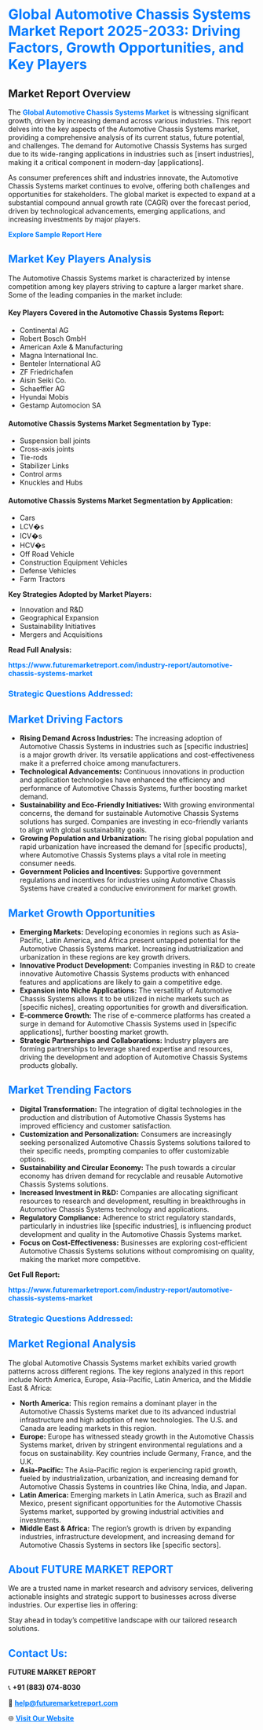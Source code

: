 <h1 style="color: #007BFF;">Global Automotive Chassis Systems Market Report 2025-2033: Driving Factors, Growth Opportunities, and Key Players</h1>

<section id="overview">
<h2>Market Report Overview</h2>
<p>The <a href="https://www.futuremarketreport.com/industry-report/automotive-chassis-systems-market" style="color: #007BFF; text-decoration: none;"><strong>Global Automotive Chassis Systems Market</strong></a> is witnessing significant growth, driven by increasing demand across various industries. This report delves into the key aspects of the Automotive Chassis Systems market, providing a comprehensive analysis of its current status, future potential, and challenges. The demand for Automotive Chassis Systems has surged due to its wide-ranging applications in industries such as [insert industries], making it a critical component in modern-day [applications].</p>
<p>As consumer preferences shift and industries innovate, the Automotive Chassis Systems market continues to evolve, offering both challenges and opportunities for stakeholders. The global market is expected to expand at a substantial compound annual growth rate (CAGR) over the forecast period, driven by technological advancements, emerging applications, and increasing investments by major players.</p>
</section>

<section id="overview">
<p><a href="https://www.futuremarketreport.com/request-sample/reportId=44342" style="color: #007BFF; text-decoration: none;"><strong>Explore Sample Report Here</strong></a></p>
</section>

<section id="key-players">
<h2 style="color: #007BFF;">Market Key Players Analysis</h2>
<p>The Automotive Chassis Systems market is characterized by intense competition among key players striving to capture a larger market share. Some of the leading companies in the market include:</p>
<h4>Key Players Covered in the Automotive Chassis Systems Report:</h4>
<ul><li>Continental AG</li><li>Robert Bosch GmbH</li><li>American Axle &amp; Manufacturing</li><li>Magna International Inc.</li><li>Benteler International AG</li><li>ZF Friedrichafen</li><li>Aisin Seiki Co.</li><li>Schaeffler AG</li><li>Hyundai Mobis</li><li>Gestamp Automocion SA</li></ul>
<h4>Automotive Chassis Systems Market Segmentation by Type:</h4>
<ul><li>Suspension ball joints</li><li>Cross-axis joints</li><li>Tie-rods</li><li>Stabilizer Links</li><li>Control arms</li><li>Knuckles and Hubs</li></ul>

<h4>Automotive Chassis Systems Market Segmentation by Application:</h4>
<ul><li>Cars</li><li>LCV�s</li><li>ICV�s</li><li>HCV�s</li><li>Off Road Vehicle</li><li>Construction Equipment Vehicles</li><li>Defense Vehicles</li><li>Farm Tractors</li></ul>
<p><strong>Key Strategies Adopted by Market Players:</strong></p>
<ul>
<li>Innovation and R&D</li>
<li>Geographical Expansion</li>
<li>Sustainability Initiatives</li>
<li>Mergers and Acquisitions</li>
</ul>
</section>

<section>
<p><strong>Read Full Analysis: </strong></p><a href="https://www.futuremarketreport.com/industry-report/automotive-chassis-systems-market" style="color: #007BFF; text-decoration: none;"><strong>https://www.futuremarketreport.com/industry-report/automotive-chassis-systems-market</strong></a>
<h3 style="color: #007BFF;">Strategic Questions Addressed:</h3>
</section>

<section id="driving-factors">
<h2 style="color: #007BFF;">Market Driving Factors</h2>
<ul>
<li><strong>Rising Demand Across Industries:</strong> The increasing adoption of Automotive Chassis Systems in industries such as [specific industries] is a major growth driver. Its versatile applications and cost-effectiveness make it a preferred choice among manufacturers.</li>
<li><strong>Technological Advancements:</strong> Continuous innovations in production and application technologies have enhanced the efficiency and performance of Automotive Chassis Systems, further boosting market demand.</li>
<li><strong>Sustainability and Eco-Friendly Initiatives:</strong> With growing environmental concerns, the demand for sustainable Automotive Chassis Systems solutions has surged. Companies are investing in eco-friendly variants to align with global sustainability goals.</li>
<li><strong>Growing Population and Urbanization:</strong> The rising global population and rapid urbanization have increased the demand for [specific products], where Automotive Chassis Systems plays a vital role in meeting consumer needs.</li>
<li><strong>Government Policies and Incentives:</strong> Supportive government regulations and incentives for industries using Automotive Chassis Systems have created a conducive environment for market growth.</li>
</ul>
</section>

<section id="growth-opportunities">
<h2 style="color: #007BFF;">Market Growth Opportunities</h2>
<ul>
<li><strong>Emerging Markets:</strong> Developing economies in regions such as Asia-Pacific, Latin America, and Africa present untapped potential for the Automotive Chassis Systems market. Increasing industrialization and urbanization in these regions are key growth drivers.</li>
<li><strong>Innovative Product Development:</strong> Companies investing in R&D to create innovative Automotive Chassis Systems products with enhanced features and applications are likely to gain a competitive edge.</li>
<li><strong>Expansion into Niche Applications:</strong> The versatility of Automotive Chassis Systems allows it to be utilized in niche markets such as [specific niches], creating opportunities for growth and diversification.</li>
<li><strong>E-commerce Growth:</strong> The rise of e-commerce platforms has created a surge in demand for Automotive Chassis Systems used in [specific applications], further boosting market growth.</li>
<li><strong>Strategic Partnerships and Collaborations:</strong> Industry players are forming partnerships to leverage shared expertise and resources, driving the development and adoption of Automotive Chassis Systems products globally.</li>
</ul>
</section>

<section id="trending-factors">
<h2 style="color: #007BFF;">Market Trending Factors</h2>
<ul>
<li><strong>Digital Transformation:</strong> The integration of digital technologies in the production and distribution of Automotive Chassis Systems has improved efficiency and customer satisfaction.</li>
<li><strong>Customization and Personalization:</strong> Consumers are increasingly seeking personalized Automotive Chassis Systems solutions tailored to their specific needs, prompting companies to offer customizable options.</li>
<li><strong>Sustainability and Circular Economy:</strong> The push towards a circular economy has driven demand for recyclable and reusable Automotive Chassis Systems solutions.</li>
<li><strong>Increased Investment in R&D:</strong> Companies are allocating significant resources to research and development, resulting in breakthroughs in Automotive Chassis Systems technology and applications.</li>
<li><strong>Regulatory Compliance:</strong> Adherence to strict regulatory standards, particularly in industries like [specific industries], is influencing product development and quality in the Automotive Chassis Systems market.</li>
<li><strong>Focus on Cost-Effectiveness:</strong> Businesses are exploring cost-efficient Automotive Chassis Systems solutions without compromising on quality, making the market more competitive.</li>
</ul>
</section>

<section>
<p><strong>Get Full Report: </strong></p><a href="https://www.futuremarketreport.com/industry-report/automotive-chassis-systems-market" style="color: #007BFF; text-decoration: none;"><strong>https://www.futuremarketreport.com/industry-report/automotive-chassis-systems-market</strong></a>
<h3 style="color: #007BFF;">Strategic Questions Addressed:</h3>
</section>


<section id="regional-analysis">
<h2 style="color: #007BFF;">Market Regional Analysis</h2>
<p>The global Automotive Chassis Systems market exhibits varied growth patterns across different regions. The key regions analyzed in this report include North America, Europe, Asia-Pacific, Latin America, and the Middle East & Africa:</p>
<ul>
<li><strong>North America:</strong> This region remains a dominant player in the Automotive Chassis Systems market due to its advanced industrial infrastructure and high adoption of new technologies. The U.S. and Canada are leading markets in this region.</li>
<li><strong>Europe:</strong> Europe has witnessed steady growth in the Automotive Chassis Systems market, driven by stringent environmental regulations and a focus on sustainability. Key countries include Germany, France, and the U.K.</li>
<li><strong>Asia-Pacific:</strong> The Asia-Pacific region is experiencing rapid growth, fueled by industrialization, urbanization, and increasing demand for Automotive Chassis Systems in countries like China, India, and Japan.</li>
<li><strong>Latin America:</strong> Emerging markets in Latin America, such as Brazil and Mexico, present significant opportunities for the Automotive Chassis Systems market, supported by growing industrial activities and investments.</li>
<li><strong>Middle East & Africa:</strong> The region’s growth is driven by expanding industries, infrastructure development, and increasing demand for Automotive Chassis Systems in sectors like [specific sectors].</li>
</ul>
</section>

<footer>
<h2 style="color: #007BFF;">About FUTURE MARKET REPORT</h2>
<p>We are a trusted name in market research and advisory services, delivering actionable insights and strategic support to businesses across diverse industries. Our expertise lies in offering:</p>

<p>Stay ahead in today’s competitive landscape with our tailored research solutions.</p>

<h2 style="color: #007BFF;">Contact Us:</h2>
<p><strong>FUTURE MARKET REPORT</strong></p>
<p>📞 <strong>+91 (883) 074-8030</strong></p>
<p>📧 <strong><a href="mailto:help@futuremarketreport.com" style="color: #007BFF;">help@futuremarketreport.com</a></strong></p>
<p>🌐 <strong><a href="https://www.futuremarketreport.com/" style="color: #007BFF;">Visit Our Website</a></strong></p>
</footer>